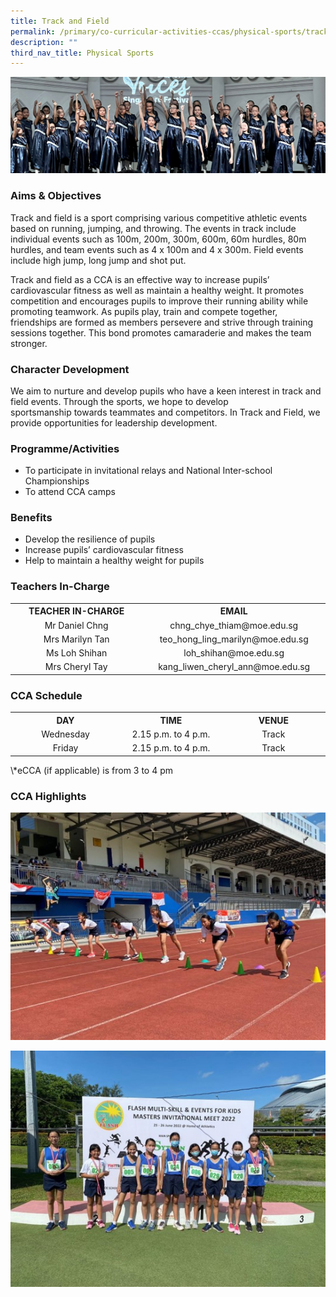 ```yaml
---
title: Track and Field
permalink: /primary/co-curricular-activities-ccas/physical-sports/track-and-field/
description: ""
third_nav_title: Physical Sports
---
```

![](/images/01%20Banner%20Photos/cca.jpg)

### **Aims & Objectives**
<p>Track and field is a sport comprising various competitive athletic events based on running, jumping, and throwing. The events in track include individual events such as 100m, 200m, 300m, 600m, 60m hurdles, 80m hurdles, and team events such as 4 x 100m and 4 x 300m. Field events include high jump, long jump and shot put.</p>
<p>Track and field as a CCA is an effective way to increase pupils&rsquo; cardiovascular fitness as well as maintain a healthy weight. It promotes competition and encourages pupils to improve their running ability while promoting teamwork. As pupils play, train and compete together, friendships are formed as members persevere and strive through training sessions together. This bond promotes camaraderie and makes the team stronger.</p>

### **Character Development**
<p>We aim to nurture and develop pupils who have a keen interest in track and field events. Through the sports, we hope to develop sportsmanship&nbsp;towards teammates and competitors. In Track and Field, we provide opportunities for leadership development.</p>

### **Programme/Activities**
<ul>
<li>To participate in invitational relays and National Inter-school Championships</li>
<li>To attend CCA camps</li>
</ul>

### **Benefits**
<ul>
<li>Develop the resilience of pupils</li>
<li>Increase pupils&rsquo; cardiovascular fitness</li>
<li>Help to maintain a healthy weight for pupils</li>
</ul>

### **Teachers In-Charge** 
<table width="619">
<tbody>
<tr>
<th style="text-align: center;">TEACHER IN-CHARGE</th>
<th style="text-align: center;">EMAIL</th>
</tr>
<tr>
<td style="text-align: center;" width="309">Mr Daniel Chng</td>
<td style="text-align: center;" width="309">chng_chye_thiam@moe.edu.sg</td>
</tr>
<tr>
<td style="text-align: center;" width="309">Mrs Marilyn Tan</td>
<td style="text-align: center;" width="309">teo_hong_ling_marilyn@moe.edu.sg</td>
</tr>

<tr>
<td style="text-align: center;" width="309">Ms Loh Shihan</td>
<td style="text-align: center;" width="309">loh_shihan@moe.edu.sg</td>
</tr>
<tr>
<td style="text-align: center;" width="309">Mrs Cheryl Tay</td>
<td style="text-align: center;" width="309">kang_liwen_cheryl_ann@moe.edu.sg</td>
</tr>
</tbody>
</table>

### **CCA Schedule** 
<table>
<tbody>
<tr>
<th style="text-align: center;">DAY</th>
<th style="text-align: center;">TIME</th>
<th style="text-align: center;">VENUE</th>
</tr>
<tr>
<td style="text-align: center;" width="205">Wednesday</td>
<td style="text-align: center;" width="205">2.15 p.m. to 4 p.m.</td>
<td style="text-align: center;" width="205">Track</td>
</tr>
<tr>
<td style="text-align: center;" width="205">Friday</td>
<td style="text-align: center;" width="205">2.15 p.m. to 4 p.m.</td>
<td style="text-align: center;" width="205">Track</td>
</tr>
</tbody>
</table>
\*eCCA (if applicable) is from 3 to 4 pm

### **CCA Highlights**

![](/images/04%20CCAs/Track%20and%20Field2023_01.jpg)

![](/images/04%20CCAs/Track%20and%20Field2023_02.jpg)